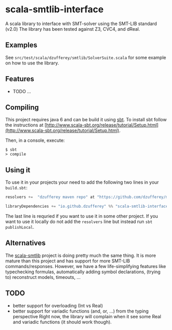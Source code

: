 # scala-smtlib-interface

A scala library to interface with SMT-solver using the SMT-LIB standard (v2.0)
The library has been tested against Z3, CVC4, and dReal.


## Examples

See `src/test/scala/dzufferey/smtlib/SolverSuite.scala` for some example on how to use the library.


## Features

* TODO ...


## Compiling

This project requires java 6 and can be build it using [sbt](http://www.scala-sbt.org/).
To install sbt follow the instructions at [http://www.scala-sbt.org/release/tutorial/Setup.html](http://www.scala-sbt.org/release/tutorial/Setup.html).

Then, in a console, execute:
```
$ sbt
> compile
```

## Using it

To use it in your projects your need to add the following two lines in your `build.sbt`:
```scala
resolvers +=  "dzufferey maven repo" at "https://github.com/dzufferey/my_mvn_repo/raw/master/repository"

libraryDependencies += "io.github.dzufferey" %% "scala-smtlib-interface" % "0.1-SNAPSHOT"
```

The last line is requried if you want to use it in some other project.
If you want to use it locally do not add the `resolvers` line but instead run `sbt publishLocal`.

## Alternatives

The [scala-smtlib](https://github.com/regb/scala-smtlib) project is doing pretty much the same thing.
It is more mature than this project and has support for more SMT-LIB commands/responses.
However, we have a few life-simplifying features like typechecking formulas, automatically adding symbol declarations, (trying to) reconstruct models, timeouts, ...

## TODO

* better support for overloading (Int vs Real)
* better support for variadic functions (and, or, ...) from the typing perspective
Right now, the library will complain when it see some Real and variadic functions (it should work though).
